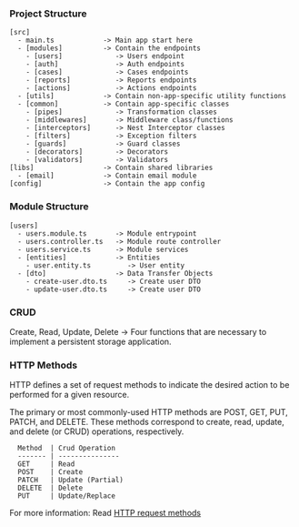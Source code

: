 ### Project Structure

```
[src]
  - main.ts            -> Main app start here
  - [modules]          -> Contain the endpoints
    - [users]             -> Users endpoint
    - [auth]              -> Auth endpoints
    - [cases]             -> Cases endpoints
    - [reports]           -> Reports endpoints
    - [actions]           -> Actions endpoints
  - [utils]            -> Contain non-app-specific utility functions
  - [common]           -> Contain app-specific classes
    - [pipes]             -> Transformation classes
    - [middlewares]       -> Middleware class/functions
    - [interceptors]      -> Nest Interceptor classes
    - [filters]           -> Exception filters
    - [guards]            -> Guard classes
    - [decorators]        -> Decorators
    - [validators]        -> Validators
[libs]                 -> Contain shared libraries
  - [email]            -> Contain email module
[config]               -> Contain the app config
```
### Module Structure

```
[users]
  - users.module.ts       -> Module entrypoint
  - users.controller.ts   -> Module route controller
  - users.service.ts      -> Module services
  - [entities]            -> Entities
    - user.entity.ts         -> User entity
  - [dto]                 -> Data Transfer Objects
    - create-user.dto.ts     -> Create user DTO
    - update-user.dto.ts     -> Create user DTO
```

### CRUD

Create, Read, Update, Delete
  -> Four functions that are necessary to implement a persistent storage application.

### HTTP Methods

HTTP defines a set of request methods to indicate the desired action to be performed for a given resource. 

The primary or most commonly-used HTTP methods are POST, GET, PUT, PATCH, and DELETE. These methods correspond to create, read, update, and delete (or CRUD) operations, respectively.

```
  Method  | Crud Operation  
  ------- | ---------------
  GET     | Read
  POST    | Create
  PATCH   | Update (Partial)
  DELETE  | Delete 
  PUT     | Update/Replace     
```

For more information: Read [HTTP request methods](https://developer.mozilla.org/en-US/docs/Web/HTTP/Methods)